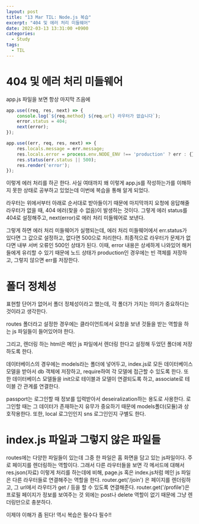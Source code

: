 ```yaml
---
layout: post
title: "13 Mar TIL: Node.js 복습"
excerpt: "404 및 에러 처리 미들웨어"
date: 2022-03-13 13:31:00 +0900
categories:
  - Study
tags:
  - TIL
---
```


# 404 및 에러 처리 미들웨어

app.js 파일을 보면 항상 마지막 즈음에

```js
app.use((req, res, next) => {
    console.log(`${req.method} ${req.url} 라우터가 없습니다`);
    error.status = 404;
    next(error);
});

app.use((err, req, res, next) => {
    res.locals.message = err.message;
    res.locals.error = process.env.NODE_ENV !== 'production' ? err : {};
    res.status(err.status || 500);
    res.render('error');
});
```
이렇게 에러 처리를 하곤 한다. 사실 여태까지 왜 이렇게 app.js를 작성하는가를 이해하지 못한 상태로 공부하고 있었는데 이번에 복습을 통해 알게 되었다.

라우터는 위에서부터 아래로 순서대로 받아들이기 때문에 마지막까지 요청에 응답해줄 라우터가 없을 때, 404 에러(찾을 수 없음)이 발생하는 것이다. 그렇게 에러 status를 404로 설정해주고, next(error)로 에러 처리 미들웨어로 보낸다.

그렇게 하면 에러 처리 미들웨어가 실행되는데, 에러 처리 미들웨어에서 err.status가 있다면 그 값으로 설정하고, 없다면 500으로 처리한다. 최종적으로 라우터가 문제가 없다면 내부 서버 오류인 500인 상태가 된다. 이때, error 내용은 상세하게 나와있어 해커들에게 유리할 수 있기 때문에 노드 상태가 production인 경우에는 빈 객체를 저장하고, 그렇지 않으면 err를 저장한다.

# 폴더 정체성

표현할 단어가 없어서 폴더 정체성이라고 했는데, 각 폴더가 가지는 의미가 중요하다는 것이라고 생각한다.

routes 폴더라고 설정한 경우에는 클라이언트에서 요청을 보낸 것들을 받는 역할을 하는 js 파일들이 들어있어야 한다.

그리고, 렌더링 하는 html은 메인 js 파일에서 렌더링 한다고 설정해 두었던 폴더에 저장하도록 한다.

데이터베이스의 경우에는 models라는 폴더에 넣어두고, index.js로 모든 데이터베이스 모델을 받아서 db 객체에 저장하고, require하여 각 모델에 접근할 수 있도록 한다. 또한 데이터베이스 모델들을 init으로 테이블과 모델이 연결되도록 하고, associate로 테이블 간 관계를 연결한다.

passport는 로그인할 때 정보를 입력받아서 deseiralization하는 용도로 사용한다. 로그인할 때는 그 데이터가 존재하는지 유무가 중요하기 때문에 models폴더(모듈)과 상호작용한다. 또한, local 로그인인지 sns 로그인인지 구별도 한다.

# index.js 파일과 그렇지 않은 파일들

routes에는 다양한 파일들이 있는데 그중 한 파일은 홈 화면을 담고 있는 js파일이다. 주로 페이지를 렌더링하는 역할이다. 그래서 다른 라우터들을 보면 각 메서드에 대해서 res.json(자료) 이렇게 처리를 하는데에 비해, page.js 혹은 index.js처럼 메인 js 파일은 다른 라우터들로 연결해주는 역할을 한다. router.get('/join') 은 페이지를 렌더링하고, 그 url에서 라우터가 get / 등을 할 수 있도록 연결해준다. router.get('/profile')은 프로필 페이지가 정보를 보여주는 것 외에는 post나 delete 역할이 없기 때문에 그냥 렌더링만으로 충분하다.

이제야 이해가 좀 된다! 역시 복습은 필수다 필수!!